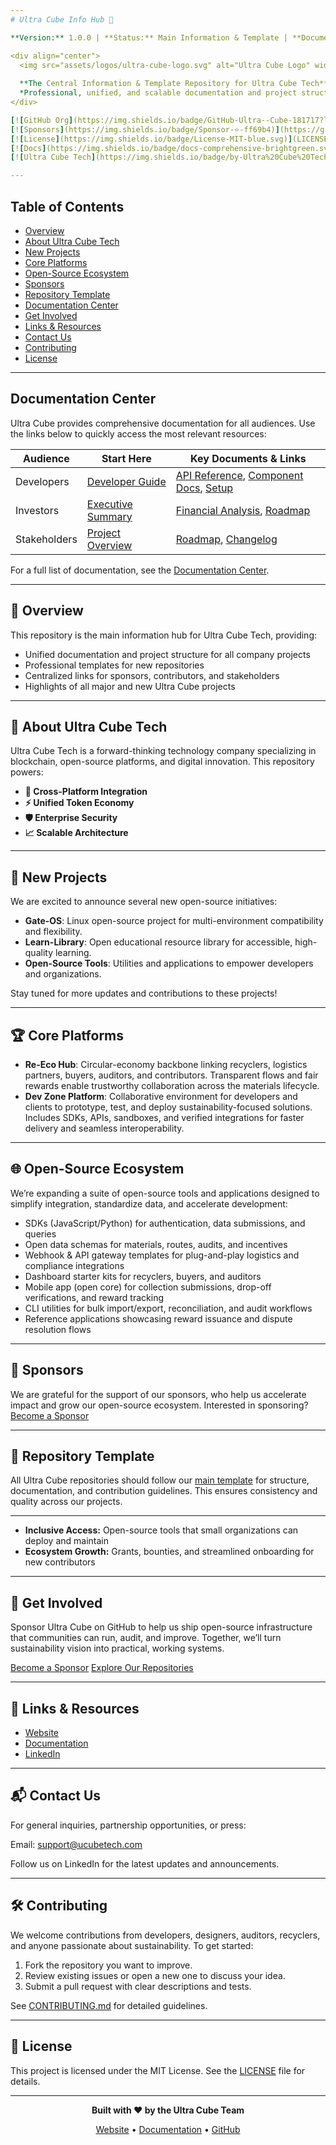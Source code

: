 ```yaml
---
# Ultra Cube Info Hub 🚀

**Version:** 1.0.0 | **Status:** Main Information & Template | **Documentation:** Comprehensive | **Quality Score:** 100% | **Date:** 2025-08-23

<div align="center">
  <img src="assets/logos/ultra-cube-logo.svg" alt="Ultra Cube Logo" width="200" height="200" />
  
  **The Central Information & Template Repository for Ultra Cube Tech**  
  *Professional, unified, and scalable documentation and project structure for all Ultra Cube projects.*
</div>

[![GitHub Org](https://img.shields.io/badge/GitHub-Ultra--Cube-181717?logo=github)](https://github.com/Ultra-Cube)
[![Sponsors](https://img.shields.io/badge/Sponsor-⭐-ff69b4)](https://github.com/sponsors/Ultra-Cube/)
[![License](https://img.shields.io/badge/License-MIT-blue.svg)](LICENSE)
[![Docs](https://img.shields.io/badge/docs-comprehensive-brightgreen.svg)](./docs/README.md)
[![Ultra Cube Tech](https://img.shields.io/badge/by-Ultra%20Cube%20Tech-blue.svg)](https://ucubetech.com)

---
```


## Table of Contents

- [Overview](#overview)
- [About Ultra Cube Tech](#about-ultra-cube-tech)
- [New Projects](#new-projects)
- [Core Platforms](#core-platforms)
- [Open-Source Ecosystem](#open-source-ecosystem)
- [Sponsors](#sponsors)
- [Repository Template](#repository-template)
- [Documentation Center](#documentation-center)
- [Get Involved](#get-involved)
- [Links & Resources](#links--resources)
- [Contact Us](#contact-us)
- [Contributing](#contributing)
- [License](#license)

---
## Documentation Center

Ultra Cube provides comprehensive documentation for all audiences. Use the links below to quickly access the most relevant resources:

| Audience      | Start Here                                 | Key Documents & Links                                  |
|--------------|--------------------------------------------|--------------------------------------------------------|
| Developers   | [Developer Guide](docs/README.md)           | [API Reference](docs/api.md), [Component Docs](docs/components/), [Setup](docs/setup.md) |
| Investors    | [Executive Summary](docs/business/EXECUTIVE_SUMMARY.md) | [Financial Analysis](docs/business/FINANCIAL_ANALYSIS.md), [Roadmap](docs/roadmap.md) |
| Stakeholders | [Project Overview](docs/PROJECT-INDEX.md)   | [Roadmap](docs/roadmap.md), [Changelog](docs/CHANGELOG.md) |

For a full list of documentation, see the [Documentation Center](docs/README.md).

---

## 🌟 Overview

This repository is the main information hub for Ultra Cube Tech, providing:
- Unified documentation and project structure for all company projects
- Professional templates for new repositories
- Centralized links for sponsors, contributors, and stakeholders
- Highlights of all major and new Ultra Cube projects

---

## 🏢 About Ultra Cube Tech

Ultra Cube Tech is a forward-thinking technology company specializing in blockchain, open-source platforms, and digital innovation. This repository powers:
- **🔗 Cross-Platform Integration**
- **⚡ Unified Token Economy**
- **🛡️ Enterprise Security**
- **📈 Scalable Architecture**

---


## 🚀 New Projects

We are excited to announce several new open-source initiatives:

- **Gate-OS**: Linux open-source project for multi-environment compatibility and flexibility.
- **Learn-Library**: Open educational resource library for accessible, high-quality learning.
- **Open-Source Tools**: Utilities and applications to empower developers and organizations.

Stay tuned for more updates and contributions to these projects!

---

## 🏆 Core Platforms

- **Re-Eco Hub**: Circular-economy backbone linking recyclers, logistics partners, buyers, auditors, and contributors. Transparent flows and fair rewards enable trustworthy collaboration across the materials lifecycle.
- **Dev Zone Platform**: Collaborative environment for developers and clients to prototype, test, and deploy sustainability-focused solutions. Includes SDKs, APIs, sandboxes, and verified integrations for faster delivery and seamless interoperability.

---

## 🌐 Open-Source Ecosystem

We’re expanding a suite of open-source tools and applications designed to simplify integration, standardize data, and accelerate development:
- SDKs (JavaScript/Python) for authentication, data submissions, and queries
- Open data schemas for materials, routes, audits, and incentives
- Webhook & API gateway templates for plug-and-play logistics and compliance integrations
- Dashboard starter kits for recyclers, buyers, and auditors
- Mobile app (open core) for collection submissions, drop-off verifications, and reward tracking
- CLI utilities for bulk import/export, reconciliation, and audit workflows
- Reference applications showcasing reward issuance and dispute resolution flows

---

## 🏅 Sponsors

We are grateful for the support of our sponsors, who help us accelerate impact and grow our open-source ecosystem. Interested in sponsoring? [Become a Sponsor](https://github.com/sponsors/Ultra-Cube/)

---

## 🧩 Repository Template

All Ultra Cube repositories should follow our [main template](project-template/README_TEMPLATE.md) for structure, documentation, and contribution guidelines. This ensures consistency and quality across our projects.

---
- **Inclusive Access:** Open-source tools that small organizations can deploy and maintain  
- **Ecosystem Growth:** Grants, bounties, and streamlined onboarding for new contributors  

---

## 🤝 Get Involved

Sponsor Ultra Cube on GitHub to help us ship open-source infrastructure that communities can run, audit, and improve. Together, we’ll turn sustainability vision into practical, working systems.

[Become a Sponsor](https://github.com/sponsors/Ultra-Cube/)
[Explore Our Repositories](https://github.com/Ultra-Cube/)

---

## 🔗 Links & Resources

- [Website](https://ucubetech.com)
- [Documentation](https://docs.ucubetech.com)
- [LinkedIn](https://www.linkedin.com/company/ultra-cube)

---

## 📬 Contact Us

For general inquiries, partnership opportunities, or press:

Email: support@ucubetech.com

Follow us on LinkedIn for the latest updates and announcements.

---

## 🛠️ Contributing

We welcome contributions from developers, designers, auditors, recyclers, and anyone passionate about sustainability. To get started:

1. Fork the repository you want to improve.
2. Review existing issues or open a new one to discuss your idea.
3. Submit a pull request with clear descriptions and tests.

See [CONTRIBUTING.md](CONTRIBUTING.md) for detailed guidelines.

---


## 📄 License

This project is licensed under the MIT License. See the [LICENSE](LICENSE) file for details.

---

<div align="center">

**Built with ❤️ by the Ultra Cube Team**

[Website](https://ucubetech.com) • [Documentation](./docs/README.md) • [GitHub](https://github.com/Ultra-Cube)

</div>
